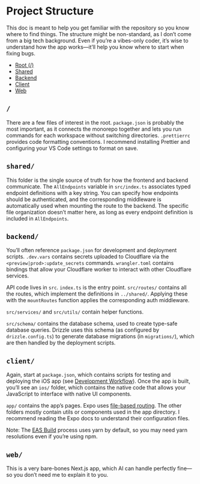 # Project Structure

This doc is meant to help you get familiar with the repository so you know where to find things. The structure might be non-standard, as I don’t come from a big tech background. Even if you’re a vibes-only coder, it’s wise to understand how the app works—it’ll help you know where to start when fixing bugs.

- [Root (/)](#/)
- [Shared](#shared)
- [Backend](#backend)
- [Client](#client)
- [Web](#web)

## `/`

There are a few files of interest in the root. `package.json` is probably the most important, as it connects the monorepo together and lets you run commands for each workspace without switching directories. `.prettierrc` provides code formatting conventions. I recommend installing Prettier and configuring your VS Code settings to format on save.

## `shared/`

This folder is the single source of truth for how the frontend and backend communicate. The `AllEndpoints` variable in `src/index.ts` associates typed endpoint definitions with a key string. You can specify how endpoints should be authenticated, and the corresponding middleware is automatically used when mounting the route to the backend. The specific file organization doesn’t matter here, as long as every endpoint definition is included in `AllEndpoints`.

## `backend/`

You’ll often reference `package.json` for development and deployment scripts. `.dev.vars` contains secrets uploaded to Cloudflare via the `<preview|prod>:update_secrets` commands. `wrangler.toml` contains bindings that allow your Cloudflare worker to interact with other Cloudflare services.

API code lives in `src`. `index.ts` is the entry point. `src/routes/` contains all the routes, which implement the definitions in `../shared/`. Applying these with the `mountRoutes` function applies the corresponding auth middleware.

`src/services/` and `src/utils/` contain helper functions.

`src/schema/` contains the database schema, used to create type-safe database queries. Drizzle uses this schema (as configured by `drizzle.config.ts`) to generate database migrations (in `migrations/`), which are then handled by the deployment scripts.

## `client/`

Again, start at `package.json`, which contains scripts for testing and deploying the iOS app (see [Development Workflow](/guide/development-workflow)). Once the app is built, you’ll see an `ios/` folder, which contains the native code that allows your JavaScript to interface with native UI components.

`app/` contains the app’s pages. Expo uses [file-based routing](https://docs.expo.dev/develop/file-based-routing/). The other folders mostly contain utils or components used in the app directory. I recommend reading the Expo docs to understand their configuration files.

Note: The [EAS Build](https://docs.expo.dev/build/introduction/) process uses yarn by default, so you may need yarn resolutions even if you’re using npm.

## `web/`

This is a very bare-bones Next.js app, which AI can handle perfectly fine—so you don’t need me to explain it to you.
